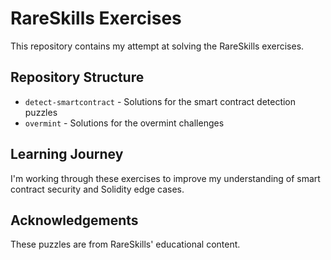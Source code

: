 # RareSkills Exercises

This repository contains my attempt at solving the RareSkills exercises.

## Repository Structure

- `detect-smartcontract` - Solutions for the smart contract detection puzzles
- `overmint` - Solutions for the overmint challenges

## Learning Journey

I'm working through these exercises to improve my understanding of smart contract security and Solidity edge cases.

## Acknowledgements

These puzzles are from RareSkills' educational content.
